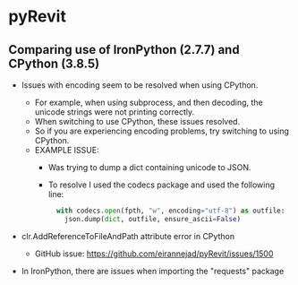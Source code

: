 # pyRevit

## Comparing use of IronPython (2.7.7) and CPython (3.8.5)

- Issues with encoding seem to be resolved when using CPython.
  - For example, when using subprocess, and then decoding, the unicode strings were not printing correctly.
  - When switching to use CPython, these issues resolved.
  - So if you are experiencing encoding problems, try switching to using CPython.
  - EXAMPLE ISSUE:
    - Was trying to dump a dict containing unicode to JSON.
    - To resolve I used the codecs package and used the following line:
      
      ```python
        with codecs.open(fpth, "w", encoding="utf-8") as outfile:
          json.dump(dict, outfile, ensure_ascii=False)
      ```
  
- clr.AddReferenceToFileAndPath attribute error in CPython
  - GitHub issue: https://github.com/eirannejad/pyRevit/issues/1500
- In IronPython, there are issues when importing the "requests" package
